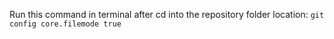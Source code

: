 Run this command in terminal after cd into the repository folder location: `git config core.filemode true`